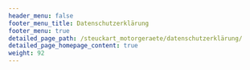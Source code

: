 ```yaml
---
header_menu: false
footer_menu_title: Datenschutzerklärung
footer_menu: true
detailed_page_path: /steuckart_motorgeraete/datenschutzerklärung/
detailed_page_homepage_content: true
weight: 92
---
```

